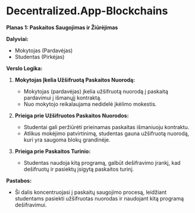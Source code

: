 # Decentralized.App-Blockchains

**Planas 1: Paskaitos Saugojimas ir Žiūrėjimas**

**Dalyviai:**
- Mokytojas (Pardavėjas)
- Studentas (Pirkėjas)

**Verslo Logika:**

1. **Mokytojas Įkelia Užšifruotą Paskaitos Nuorodą:**
   - Mokytojas (pardavėjas) įkelia užšifruotą nuorodą į paskaitą pardavimui į išmanųjį kontraktą.
   - Nuo mokytojo reikalaujama nedidelė įkėlimo mokestis.

2. **Prieiga prie Užšifruotos Paskaitos Nuorodos:**
   - Studentai gali peržiūrėti prieinamas paskaitas išmaniuoju kontraktu.
   - Atlikus mokėjimo patvirtinimą, studentas gauna užšifruotą nuorodą, kuri yra saugoma blokų grandinėje.

3. **Prieiga prie Paskaitos Turinio:**
   - Studentas naudoja kitą programą, galbūt dešifravimo įrankį, kad dešifruotų ir pasiektų įsigytą paskaitos turinį.

**Pastabos:**
- Ši dalis koncentruojasi į paskaitų saugojimo procesą, leidžiant studentams pasiekti užšifruotas nuorodas ir naudojant kitą programą dešifravimui.

